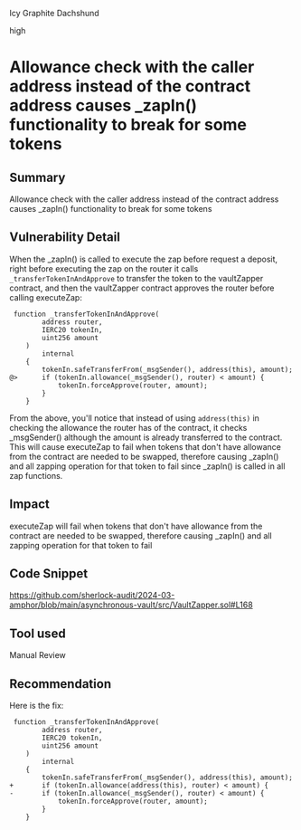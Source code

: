 Icy Graphite Dachshund

high

# Allowance check with the caller address instead of the contract address causes _zapIn() functionality to break for some tokens

## Summary
Allowance check with the caller address instead of the contract address causes _zapIn() functionality to break for some tokens

## Vulnerability Detail
When the _zapIn() is called to execute the zap before request a deposit, right before executing the zap on the router it calls `_transferTokenInAndApprove` to transfer the token to the vaultZapper contract, and then the vaultZapper contract approves the router before calling executeZap:
```solidity
 function _transferTokenInAndApprove(
        address router,
        IERC20 tokenIn,
        uint256 amount
    )
        internal
    {
        tokenIn.safeTransferFrom(_msgSender(), address(this), amount);
@>      if (tokenIn.allowance(_msgSender(), router) < amount) {
            tokenIn.forceApprove(router, amount);
        } 
    }
```
From the above, you'll notice that instead of using `address(this)` in checking the allowance the router has of the contract, it checks  _msgSender() although the amount is already transferred to the contract. This will cause executeZap to fail when tokens that don't have allowance from the contract are needed to be swapped, therefore causing _zapIn() and all zapping operation for that token to fail since _zapIn() is called in all zap functions.

## Impact
executeZap will fail when tokens that don't have allowance from the contract are needed to be swapped, therefore causing _zapIn() and all zapping operation for that token to fail

## Code Snippet
https://github.com/sherlock-audit/2024-03-amphor/blob/main/asynchronous-vault/src/VaultZapper.sol#L168

## Tool used

Manual Review

## Recommendation
Here is the fix:
```solidity
 function _transferTokenInAndApprove(
        address router,
        IERC20 tokenIn,
        uint256 amount
    )
        internal
    {
        tokenIn.safeTransferFrom(_msgSender(), address(this), amount);
+       if (tokenIn.allowance(address(this), router) < amount) {
-       if (tokenIn.allowance(_msgSender(), router) < amount) {
            tokenIn.forceApprove(router, amount);
        } 
    }
```